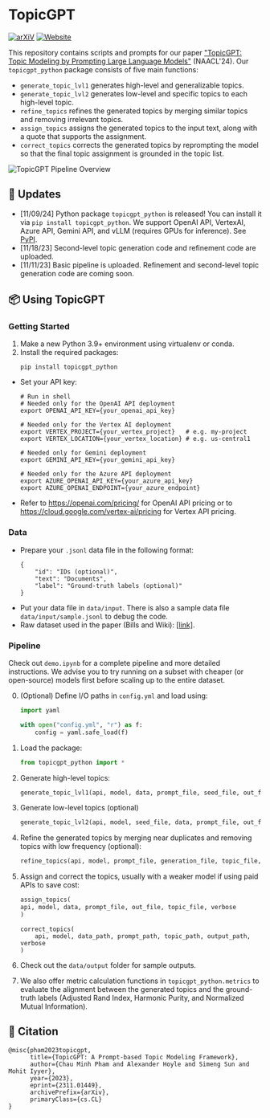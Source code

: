 # TopicGPT
[![arXiV](https://img.shields.io/badge/arxiv-link-red)](https://arxiv.org/abs/2311.01449) [![Website](https://img.shields.io/badge/website-link-purple)](https://chtmp223.github.io/topicGPT) 

This repository contains scripts and prompts for our paper ["TopicGPT: Topic Modeling by Prompting Large Language Models"](https://arxiv.org/abs/2311.01449) (NAACL'24). Our `topicgpt_python` package consists of five main functions: 
- `generate_topic_lvl1` generates high-level and generalizable topics. 
- `generate_topic_lvl2` generates low-level and specific topics to each high-level topic.
- `refine_topics` refines the generated topics by merging similar topics and removing irrelevant topics.
- `assign_topics` assigns the generated topics to the input text, along with a quote that supports the assignment.
- `correct_topics` corrects the generated topics by reprompting the model so that the final topic assignment is grounded in the topic list. 

![TopicGPT Pipeline Overview](assets/img/pipeline.png)

## 📣 Updates
- [11/09/24] Python package `topicgpt_python` is released! You can install it via `pip install topicgpt_python`. We support OpenAI API, VertexAI, Azure API, Gemini API, and vLLM (requires GPUs for inference). See [PyPI](https://pypi.org/project/topicgpt-python/).
- [11/18/23] Second-level topic generation code and refinement code are uploaded.
- [11/11/23] Basic pipeline is uploaded. Refinement and second-level topic generation code are coming soon.

## 📦 Using TopicGPT
### Getting Started
1. Make a new Python 3.9+ environment using virtualenv or conda. 
2. Install the required packages:
    ```
    pip install topicgpt_python
    ```
- Set your API key:
    ```
    # Run in shell
    # Needed only for the OpenAI API deployment
    export OPENAI_API_KEY={your_openai_api_key}

    # Needed only for the Vertex AI deployment
    export VERTEX_PROJECT={your_vertex_project}   # e.g. my-project
    export VERTEX_LOCATION={your_vertex_location} # e.g. us-central1

    # Needed only for Gemini deployment
    export GEMINI_API_KEY={your_gemini_api_key}

    # Needed only for the Azure API deployment
    export AZURE_OPENAI_API_KEY={your_azure_api_key}
    export AZURE_OPENAI_ENDPOINT={your_azure_endpoint}
    ```
- Refer to https://openai.com/pricing/ for OpenAI API pricing or to https://cloud.google.com/vertex-ai/pricing for Vertex API pricing. 

### Data
- Prepare your `.jsonl` data file in the following format:
    ```shell
    {
        "id": "IDs (optional)",
        "text": "Documents",
        "label": "Ground-truth labels (optional)"
    }
    ```
- Put your data file in `data/input`. There is also a sample data file `data/input/sample.jsonl` to debug the code.
- Raw dataset used in the paper (Bills and Wiki): [[link]](https://drive.google.com/drive/folders/1rCTR5ZQQ7bZQoewFA8eqV6glP6zhY31e?usp=sharing). 

### Pipeline
Check out `demo.ipynb` for a complete pipeline and more detailed instructions. We advise you to try running on a subset with cheaper (or open-source) models first before scaling up to the entire dataset. 

0. (Optional) Define I/O paths in `config.yml` and load using: 
    ```python
    import yaml

    with open("config.yml", "r") as f:
        config = yaml.safe_load(f)
    ```
1. Load the package:
    ```python
    from topicgpt_python import *
    ```
2. Generate high-level topics:
    ```python
    generate_topic_lvl1(api, model, data, prompt_file, seed_file, out_file, topic_file, verbose)
    ```
3. Generate low-level topics (optional)
    ```python
    generate_topic_lvl2(api, model, seed_file, data, prompt_file, out_file, topic_file, verbose)
    ```  

4. Refine the generated topics by merging near duplicates and removing topics with low frequency (optional):
    ```python
    refine_topics(api, model, prompt_file, generation_file, topic_file, out_file, updated_file, verbose, remove, mapping_file)
    ```
5. Assign and correct the topics, usually with a weaker model if using paid APIs to save cost:
    
    ```python
    assign_topics(
    api, model, data, prompt_file, out_file, topic_file, verbose
    )
    ```

    ```
    correct_topics(
        api, model, data_path, prompt_path, topic_path, output_path, verbose
    ) 
    ```

6. Check out the `data/output` folder for sample outputs.
7. We also offer metric calculation functions in `topicgpt_python.metrics` to evaluate the alignment between the generated topics and the ground-truth labels (Adjusted Rand Index, Harmonic Purity, and Normalized Mutual Information).


## 📜 Citation
```
@misc{pham2023topicgpt,
      title={TopicGPT: A Prompt-based Topic Modeling Framework}, 
      author={Chau Minh Pham and Alexander Hoyle and Simeng Sun and Mohit Iyyer},
      year={2023},
      eprint={2311.01449},
      archivePrefix={arXiv},
      primaryClass={cs.CL}
}
```